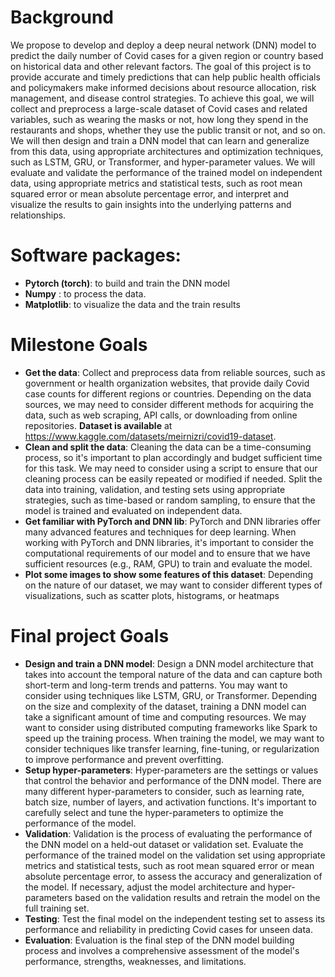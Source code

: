 # Background
We propose to develop and deploy a deep neural network (DNN) model to predict
the daily number of Covid cases for a given region or country based on historical data
and other relevant factors. The goal of this project is to provide accurate and timely
predictions that can help public health officials and policymakers make informed
decisions about resource allocation, risk management, and disease control strategies.
To achieve this goal, we will collect and preprocess a large-scale dataset of Covid cases
and related variables, such as wearing the masks or not, how long they spend in the
restaurants and shops, whether they use the public transit or not, and so on. We will
then design and train a DNN model that can learn and generalize from this data, using
appropriate architectures and optimization techniques, such as LSTM, GRU, or
Transformer, and hyper-parameter values. We will evaluate and validate the
performance of the trained model on independent data, using appropriate metrics and
statistical tests, such as root mean squared error or mean absolute percentage error,
and interpret and visualize the results to gain insights into the underlying patterns and
relationships.

# Software packages:
* **Pytorch (torch)**: to build and train the DNN model
* **Numpy** : to process the data.
* **Matplotlib**: to visualize the data and the train results
  
# Milestone Goals
* **Get the data**: Collect and preprocess data from reliable sources, such as government or
health organization websites, that provide daily Covid case counts for different regions or
countries. Depending on the data sources, we may need to consider different methods for
acquiring the data, such as web scraping, API calls, or downloading from online repositories.
**Dataset is available** at https://www.kaggle.com/datasets/meirnizri/covid19-dataset.
* **Clean and split the data**: Cleaning the data can be a time-consuming process, so it's
important to plan accordingly and budget sufficient time for this task. We may need to
consider using a script to ensure that our cleaning process can be easily repeated or
modified if needed. Split the data into training, validation, and testing sets using appropriate
strategies, such as time-based or random sampling, to ensure that the model is trained and
evaluated on independent data.
* **Get familiar with PyTorch and DNN lib**: PyTorch and DNN libraries offer many advanced
features and techniques for deep learning. When working with PyTorch and DNN libraries,
it's important to consider the computational requirements of our model and to ensure that
we have sufficient resources (e.g., RAM, GPU) to train and evaluate the model.
* **Plot some images to show some features of this dataset**: Depending on the nature of our
dataset, we may want to consider different types of visualizations, such as scatter plots,
histograms, or heatmaps
# Final project Goals
* **Design and train a DNN model**: Design a DNN model architecture that takes into account
the temporal nature of the data and can capture both short-term and long-term trends and
patterns. You may want to consider using techniques like LSTM, GRU, or Transformer.
Depending on the size and complexity of the dataset, training a DNN model can take a
significant amount of time and computing resources. We may want to consider using
distributed computing frameworks like Spark to speed up the training process. When training
the model, we may want to consider techniques like transfer learning, fine-tuning, or
regularization to improve performance and prevent overfitting.
* **Setup hyper-parameters**: Hyper-parameters are the settings or values that control the
behavior and performance of the DNN model. There are many different hyper-parameters to
consider, such as learning rate, batch size, number of layers, and activation functions. It's
important to carefully select and tune the hyper-parameters to optimize the performance of
the model.
* **Validation**: Validation is the process of evaluating the performance of the DNN model on a
held-out dataset or validation set. Evaluate the performance of the trained model on the
validation set using appropriate metrics and statistical tests, such as root mean squared
error or mean absolute percentage error, to assess the accuracy and generalization of the
model. If necessary, adjust the model architecture and hyper-parameters based on the
validation results and retrain the model on the full training set.
* **Testing**: Test the final model on the independent testing set to assess its performance and
reliability in predicting Covid cases for unseen data.
* **Evaluation**: Evaluation is the final step of the DNN model building process and involves a
comprehensive assessment of the model's performance, strengths, weaknesses, and
limitations.